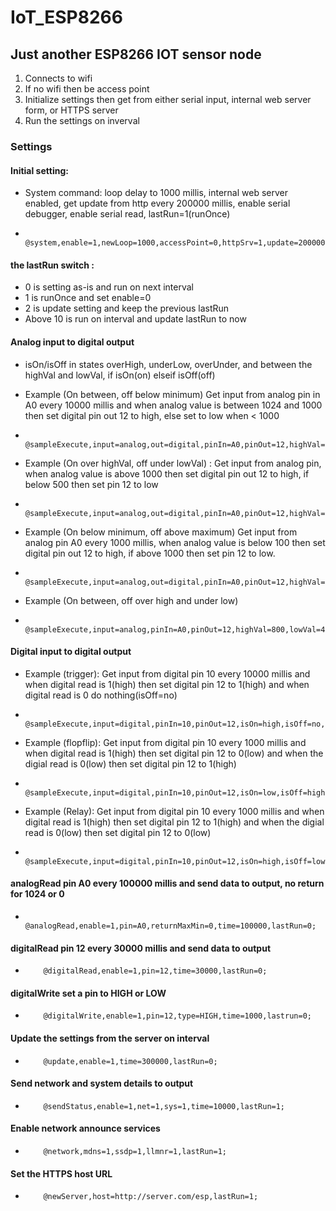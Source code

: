 # IoT_ESP8266
## Just another ESP8266 IOT sensor node

1. Connects to wifi
2. If no wifi then be access point
3. Initialize settings then get from either serial input, internal web server form, or HTTPS server
4. Run the settings on inverval

### Settings

#### Initial setting: 
- System command: loop delay to 1000 millis, internal web server enabled, get update from http every 200000 millis, enable serial debugger, enable serial read, lastRun=1(runOnce)
-         @system,enable=1,newLoop=1000,accessPoint=0,httpSrv=1,update=200000,debug=1,serialRead=1,time=10000,lastRun=1;

#### the lastRun switch : 
 - 0 is setting as-is and run on next interval
 - 1 is runOnce and set enable=0
 - 2 is update setting and keep the previous lastRun
 - Above 10 is run on interval and update lastRun to now

#### Analog input to digital output
- isOn/isOff in states overHigh, underLow, overUnder, and between the highVal and lowVal, if isOn(on) elseif isOff(off)

- Example (On between, off below minimum) Get input from analog pin in A0 every 10000 millis and when analog value is between 1024 and 1000 then set digital pin out 12 to high, else set to low when < 1000
-         @sampleExecute,input=analog,out=digital,pinIn=A0,pinOut=12,highVal=1024,lowVal=1000,isOn=between,isOff=underLow,time=10000,lastRun=0;

- Example (On over highVal, off under lowVal) : Get input from analog pin, when analog value is above 1000 then set digital pin out 12 to high, if below 500 then set pin 12 to low
-         @sampleExecute,input=analog,out=digital,pinIn=A0,pinOut=12,highVal=1000,lowVal=500,isOn=overHigh,isOff=underLow,time=10000,lastRun=0;

- Example (On below minimum, off above maximum) Get input from analog pin A0 every 1000 millis, when analog value is below 100 then set digital pin out 12 to high, if above 1000 then set pin 12 to low.
-         @sampleExecute,input=analog,out=digital,pinIn=A0,pinOut=12,highVal=1000,lowVal=100,isOn=underLow,isOff=aboveHigh,time=1000,lastRun=0;

- Example (On between, off over high and under low)
-         @sampleExecute,input=analog,pinIn=A0,pinOut=12,highVal=800,lowVal=400,isOn=between,isOff=overUnder,time=1000,lastRun=0;

#### Digital input to digital output
- Example (trigger): Get input from digital pin 10 every 10000 millis and when digital read is 1(high) then set digital pin 12 to 1(high) and when digital read is 0 do nothing(isOff=no)
-         @sampleExecute,input=digital,pinIn=10,pinOut=12,isOn=high,isOff=no,time=10000,lastRun=0;

- Example (flopflip): Get input from digital pin 10 every 1000 millis and when digital read is 1(high) then set digital pin 12 to 0(low) and when the digial read is 0(low) then set digital pin 12 to 1(high)
-         @sampleExecute,input=digital,pinIn=10,pinOut=12,isOn=low,isOff=high,time=1000,lastRun=0;

- Example (Relay): Get input from digital pin 10 every 1000 millis and when digital read is 1(high) then set digital pin 12 to 1(high) and when the digial read is 0(low) then set digital pin 12 to 0(low)
-         @sampleExecute,input=digital,pinIn=10,pinOut=12,isOn=high,isOff=low,time=1000,lastRun=0;

#### analogRead pin A0 every 100000 millis and send data to output, no return for 1024 or 0
-         @analogRead,enable=1,pin=A0,returnMaxMin=0,time=100000,lastRun=0;

#### digitalRead pin 12 every 30000 millis and send data to output 
-         @digitalRead,enable=1,pin=12,time=30000,lastRun=0;

#### digitalWrite set a pin to HIGH or LOW 
-         @digitalWrite,enable=1,pin=12,type=HIGH,time=1000,lastrun=0;

#### Update the settings from the server on interval
-         @update,enable=1,time=300000,lastRun=0;

#### Send network and system details to output
-         @sendStatus,enable=1,net=1,sys=1,time=10000,lastRun=1; 

#### Enable network announce services
-         @network,mdns=1,ssdp=1,llmnr=1,lastRun=1;

#### Set the HTTPS host URL
-         @newServer,host=http://server.com/esp,lastRun=1;
